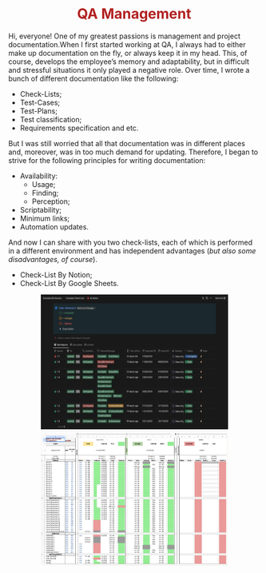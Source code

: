 <h1
    align = "center"
    style = "color:FireBrick">
    QA Management
</h1>

Hi, everyone! One of my greatest passions is management and project documentation.When I first started working at QA, I always had to either make up documentation on the fly, or always keep it in my head. This, of course, develops the employee’s memory and adaptability, but in difficult and stressful situations it only played a negative role.
Over time, I wrote a bunch of different documentation like the following:
* Check-Lists;
* Test-Cases; 
* Test-Plans; 
* Test classification; 
* Requirements specification and etc.

But I was still worried that all that documentation was in different places and, moreover, was in too much demand for updating. Therefore, I began to strive for the following principles for writing documentation:
* Availability: 
  * Usage; 
  * Finding; 
  * Perception; 
* Scriptability; 
* Minimum links; 
* Automation updates. 

And now I can share with you two check-lists, each of which is performed in a different environment and has independent advantages (_but also some disadvantages, of course_).

* Check-List By Notion; 
* Check-List By Google Sheets. 

<p align = "center">
<a
href = "https://msgrigorovich.notion.site/By-Notion-404a26c581ad4ec8aab10e5b8e7e6399?pvs=4">
<img width="375" height="270" src="https://github.com/msgrigorovich/QA/blob/main/README_PICTURES/CheckListByNotion.jpg?raw=true">
</a>
<a
href = "https://docs.google.com/spreadsheets/d/1twi5y0b1nJ8GebSvn0_-9T8_YvOP_WkV/edit#gid=1007228740">
<img width="375" height="270" src="https://github.com/msgrigorovich/QA/blob/main/README_PICTURES/CheckListByGoogle.jpg?raw=true">
</a>
</p>